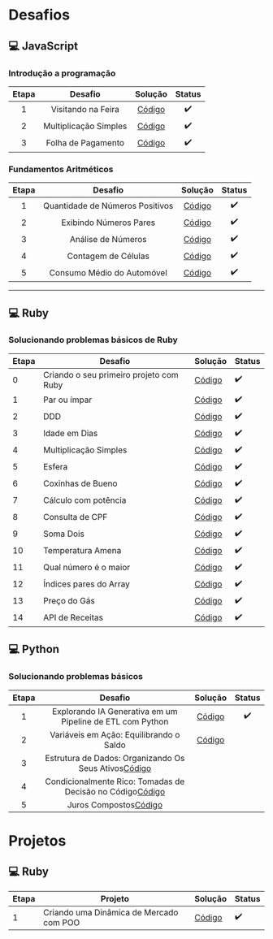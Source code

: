 # Desafios 

## :computer: JavaScript
### Introdução a programação
|Etapa|Desafio|Solução|Status|
|:------:|:----:|:--------:|:-----------:|
|1|Visitando na Feira|[Código](desafios/JavaScript/1.Introdução%20a%20Programação/1.VisitaNaFeira.js)|:heavy_check_mark:|
|2|Multiplicação Simples|[Código](desafios/JavaScript/1.Introdução%20a%20Programação/2.MultiplicaçãoSimples.js)|:heavy_check_mark:|
|3|Folha de Pagamento|[Código](desafios/JavaScript/1.Introdução%20a%20Programação/3.FolhaDePagamento.js)|:heavy_check_mark:|

### Fundamentos Aritméticos
|Etapa|Desafio|Solução|Status|
|:------:|:----:|:--------:|:-----------:|
|1|Quantidade de Números Positivos|[Código](desafios/JavaScript/2.Fundamentos%20Aritméticos/1.QuantidadeDeNúmerosPositivos.js)|:heavy_check_mark:|
|2|Exibindo Números Pares|[Código](desafios/JavaScript/2.Fundamentos%20Aritméticos/2.ExibindoNúmerosPares.js)|:heavy_check_mark:|
|3|Análise de Números|[Código](desafios/JavaScript/2.Fundamentos%20Aritméticos/3.AnáliseDeNúmeros.js)|:heavy_check_mark:|
|4|Contagem de Células|[Código](desafios/JavaScript/2.Fundamentos%20Aritméticos/4.ContagemDeCédulas.js)|:heavy_check_mark:|
|5|Consumo Médio do Automóvel|[Código](desafios/JavaScript/2.Fundamentos%20Aritméticos/5.ConsumoMédioDoAutomóvel.js)|:heavy_check_mark:|
---

## :computer: Ruby
### Solucionando problemas básicos de Ruby
|Etapa|Desafio|Solução|Status|
|------|----|--------|-----------|
|0|Criando o seu primeiro projeto com Ruby|[Código](desafios/Ruby/2.%20Conhecendo%20a%20linguagem%20Ruby/1.CriandoOSeuPrimeiroProjetoComRuby.rb)|:heavy_check_mark:|
|1|Par ou ímpar|[Código](desafios/Ruby/1.Solucionando%20problemas%20básicos%20em%20Ruby/1.ParOuÍmpar.rb)|:heavy_check_mark:|
|2|DDD|[Código](desafios/Ruby/1.Solucionando%20problemas%20básicos%20em%20Ruby/2.DDD.rb)|:heavy_check_mark:|
|3|Idade em Dias|[Código](desafios/Ruby/1.Solucionando%20problemas%20básicos%20em%20Ruby/3.IdadeEmDias.rb)|:heavy_check_mark:|
|4|Multiplicação Simples|[Código](desafios/Ruby/2.%20Conhecendo%20a%20linguagem%20Ruby/2.Multiplica%C3%A7%C3%A3oSimples.rb)|:heavy_check_mark:|
|5|Esfera|[Código](desafios/Ruby/2.%20Conhecendo%20a%20linguagem%20Ruby/3.Esfera.rb)|:heavy_check_mark:|
|6|Coxinhas de Bueno|[Código](desafios/Ruby/2.%20Conhecendo%20a%20linguagem%20Ruby/4.CoxinhaDeBueno.rb)|:heavy_check_mark:|
|7|Cálculo com potência|[Código](desafios/Ruby/2.%20Conhecendo%20a%20linguagem%20Ruby/5.C%C3%A1lculoComPot%C3%AAncia.rb)|:heavy_check_mark:|
|8|Consulta de CPF|[Código](desafios/Ruby/2.%20Conhecendo%20a%20linguagem%20Ruby/6.ConsultaDeCPF.rb)|:heavy_check_mark:|
|9|Soma Dois|[Código](desafios/Ruby/2.%20Conhecendo%20a%20linguagem%20Ruby/7.SomaDois.rb)|:heavy_check_mark:|
|10|Temperatura Amena|[Código](desafios/Ruby/2.%20Conhecendo%20a%20linguagem%20Ruby/8.TemperaturaAmena.rb)|:heavy_check_mark:|
|11|Qual número é o maior|[Código](desafios/Ruby/2.%20Conhecendo%20a%20linguagem%20Ruby/9.QualN%C3%BAmero%C3%89OMaior.rb)|:heavy_check_mark:|
|12|Índices pares do Array|[Código](desafios/Ruby/2.%20Conhecendo%20a%20linguagem%20Ruby/10.%C3%8DndicesParesDoArray.rb)|:heavy_check_mark:|
|13|Preço do Gás|[Código](desafios/Ruby/2.%20Conhecendo%20a%20linguagem%20Ruby/11.Pre%C3%A7oDoG%C3%A1s.rb)|:heavy_check_mark:|
|14|API de Receitas|[Código](desafios/Ruby/2.%20Conhecendo%20a%20linguagem%20Ruby/12.APIdeReceitas.rb)|:heavy_check_mark:|

## :computer: Python
### Solucionando problemas básicos
|Etapa|Desafio|Solução|Status|
|:------:|:----:|:--------:|:-----------:|
|1|Explorando IA Generativa em um Pipeline de ETL com Python|[Código](desafios/Python/SantanderDevWeek2023.ipynb)|:heavy_check_mark:|
|2|Variáveis em Ação: Equilibrando o Saldo|[Código](desafios/Python/1.Solucionando%20problemas%20b%C3%A1sicos/1.Vari%C3%A1veis%20em%20A%C3%A7%C3%A3o%3A%20Equilibrando%20o%20Saldo.py)|
|3|Estrutura de Dados: Organizando Os Seus Ativos[Código](desafios/Python/1.Solucionando%20problemas%20b%C3%A1sicos/2.Estrutura%20de%20Dados%3A%20Organizando%20Os%20Seus%20Ativos.py)|
|4|Condicionalmente Rico: Tomadas de Decisão no Código[Código](desafios/Python/1.Solucionando%20problemas%20b%C3%A1sicos/3.Condicionalmente%20Rico%3A%20Tomadas%20de%20Decis%C3%A3o%20no%20C%C3%B3digo.py)|
|5|Juros Compostos[Código](desafios/Python/1.Solucionando%20problemas%20b%C3%A1sicos/4.Juros%20Compostos.py)|
# Projetos
## :computer: Ruby
|Etapa|Projeto|Solução|Status|
|------|----|--------|-----------|
|1|Criando uma Dinâmica de Mercado com POO|[Código](projetos/Ruby/1.%20Din%C3%A2mica%20de%20Mercado%20com%20POO/)|:heavy_check_mark:|